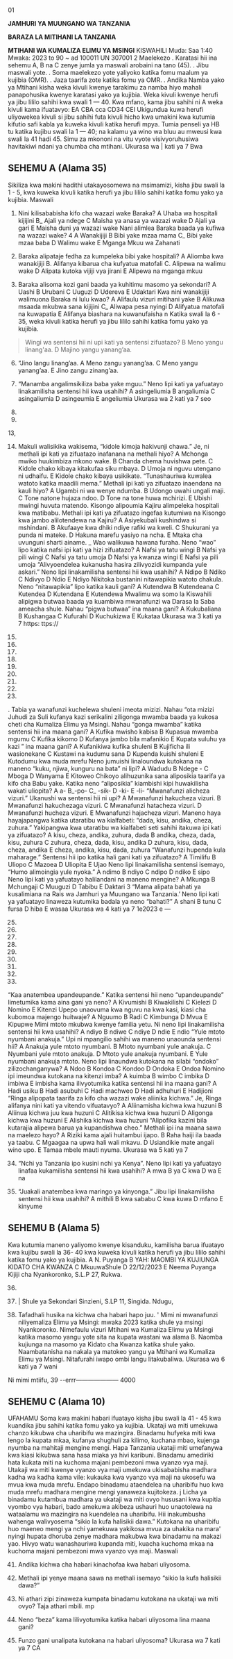 01

**JAMHURI YA MUUNGANO WA TANZANIA**

**BARAZA LA MITIHANI LA TANZANIA**

**MTIHANI WA KUMALIZA ELIMU YA MSINGI**
KISWAHILI
Muda: Saa 1:40 Mwaka: 2023
to
90 ~
ad
100011
UN
307001
2
Maelekezo
. Karatasi hii ina sehemu A, B na C zenye jumla ya maswali arobaini na tano (45).
. Jibu maswali yote.
. Soma maelekezo yote yaliyoko katika fomu maalum ya kujibia (OMR).
. Jaza taarifa zote katika fomu ya OMR.
. Andika Namba yako ya Mtihani kisha weka kivuli kwenye tarakimu za namba hiyo mahali panapohusika kwenye karatasi yako ya kujibia.
Weka kivuli kwenye herufi ya jibu lililo sahihi kwa swali 1 — 40. Kwa mfano, kama jibu sahihi ni A weka kivuli kama ifuatavyo:
EA CBA cca CD34 CEI
Ukigundua kuwa herufi uliyowekea kivuli si jibu sahihi futa kivuli hicho kwa umakini kwa kutumia kifutio safi kabla ya kuweka kivuli katika herufi mpya.
Tumia penseli ya HB tu katika kujibu swali la 1 — 40; na kalamu ya wino wa bluu au mweusi kwa swali la 41 hadi 45. Simu za mkononi na vitu vyote visivyoruhusiwa havitakiwi ndani ya chumba cha mtihani.
Ukurasa wa | kati ya 7 Bwa

## SEHEMU A (Alama 35)
Sikiliza kwa makini hadithi utakayosomewa na msimamizi, kisha jibu swali la 1 - 5, kwa kuweka kivuli katika herufi ya jibu lililo sahihi katika fomu yako ya kujibia.
Maswali

1. Nini kilisababisha kifo cha wazazi wake Baraka?
   A Uhaba wa hospitali kijijini B_ Ajali ya ndege
   C Maisha ya anasa ya wazazi wake D Ajali ya gari
   E Maisha duni ya wazazi wake
Nani alimlea Baraka baada ya kufiwa na wazazi wake?
4
   A Wanakijiji B Bibi yake mzaa mama
C_ Bibi yake mzaa baba D Walimu wake
   E Mganga Mkuu wa Zahanati

3. Baraka alipataje fedha za kumpeleka bibi yake hospitali?
   A Aliomba kwa wanakijiji B. Alifanya kibarua cha kufyatua matofali
C. Alipewa na walimu wake D Alipata kutoka vijiji vya jirani
   E Alipewa na mganga mkuu

4. Baraka alisoma kozi gani baada ya kuhitimu masomo ya sekondari?
   A Uashi B Urubani C Uuguzi D Udereva E Udaktari
Kwa nini wanakijiji walimuona Baraka ni lulu kwao?
   A Alifaulu vizuri mitihani yake B Alikuwa msaada mkubwa sana kijijini
C_ Aliwapa pesa nyingi D Alifyatua matofali na kuwapatia
   E Alifanya biashara na kuwanufaisha n
Katika swali la 6 - 35, weka kivuli katika herufi ya jibu lililo sahihi katika fomu yako ya kujibia.
> Wingi wa sentensi hii ni upi kati ya sentensi zifuatazo?
   B Meno yangu linang'aa.
   D Majino yangu yanang’aa.

6. “Jino langu linang’aa.
   A Meno zangu yanang’aa.
   C Meno yangu yanang’aa.
   E Jino zangu zinang’aa.

7. “Manamba angalimsikiliza baba yake mguu.” Neno lipi kati ya yafuatayo linakamilisha sentensi hii kwa usahihi?
   A asingeliumia B angaliumia C asingaliumia
   D asingeumia E angeliumia
Ukurasa wa 2 kati ya 7 seo

10.

12. 
13,

14. Makuli walisikika wakisema, “kidole kimoja hakivunji chawa.” Je, ni methali ipi kati ya zifuatazo inafanana na methali hiyo?
   A Mchonga mwiko huukimbiza mkono wake.
   B Chanda chema huvishwa pete.
   C Kidole chako kibaya kitakufaa siku mbaya.
   D Umoja ni nguvu utengano ni udhaifu.
   E Kidole chako kibaya usikikate.
“Tunashauriwa kuwalea watoto katika maadili mema.” Methali ipi kati ya zifuatazo inaendana na kauli hiyo?
   A Ugambi ni wa wenye ndumba. B Udongo uwahi ungali maji.
   C Tone natone hujaza ndoo. D Tone na tone huwa mchirizi.
   E Ubishi mwingi huvuta matendo.
Kisongo alipoumia Kajiru alimpeleka hospitali kwa matibabu. Methali ipi kati ya zifuatazo ingefaa kutumiwa na Kisongo kwa jambo alilotendewa na Kajiru?
   A Asiyekubali kushindwa si mshindani.
   B Akufaaye kwa dhiki ndiye rafiki wa kweli.
   C Shukurani ya punda ni mateke.
   D Hakuna marefu yasiyo na ncha.
   E Mtaka cha uvunguni sharti ainame.
_ Wao walikuwa hawana furaha. Neno “wao” lipo katika nafsi ipi kati ya hizi zifuatazo?
   A Nafsi ya tatu wingi B Nafsi ya pili wingi
   C Nafsi ya tatu umoja D Nafsi ya kwanza wingi
   E Nafsi ya pili umoja
“Alivyoendelea kukanusha hasira zilivyozidi kumpanda yule askari.” Neno lipi linakamilisha sentensi hii kwa usahihi?
   A Ndipo B Ndiko C Ndivyo D Ndio E Ndiyo
Nikitoka bustanini nitawapikia watoto chakula. Neno “nitawapikia” lipo katika kauli gani?
   A Kutendwa B Kutendeana C Kutendea D Kutendana E Kutendewa
Mwalimu wa somo la Kiswahili alipigwa butwaa baada ya kuambiwa mwanafunzi wa
Darasa la Saba ameacha shule. Nahau “pigwa butwaa” ina maana gani?
   A Kukubaliana B Kushangaa C Kufurahi D Kuchukizwa E Kukataa
Ukurasa wa 3 kati ya 7
https:
ttps://

15.

17.

18.

19.

20.

21.

22.

23.

24. 
. Tabia ya wanafunzi kuchelewa shuleni imeota mizizi. Nahau “ota mizizi
Juhudi za Suli kufanya kazi serikalini ziligonga mwamba baada ya kukosa cheti cha
Kumaliza Elimu ya Msingi. Nahau “gonga mwamba” katika sentensi hii ina maana gani?
   A Kufika mwisho kabisa B Kupasua mwamba mgumu
   C Kufika kikomo D Kufanya jambo bila mafanikio
   E Kupata suluhu ya kazi
” ina maana gani?
   A Kufanikiwa kufika shuleni B Kujificha ili wasionekane
   C Kustawi na kudumu sana D Kupenda kuishi shuleni
   E Kutodumu kwa muda mrefu
Neno jumuishi linaloundwa kutokana na maneno “kuku, njiwa, kunguru na bata” ni lipi?
   A Wadudu B Ndege - C Mboga D Wanyama E Kitoweo
Chikoyo alihuzunika sana aliposikia taarifa ya kifo cha Babu yake. Katika neno
“aliposikia” kiambishi kipi huwakilisha wakati uliopita?
   A a- B_-po- C_ -sik- D -ki- E -li-
“Mwanafunzi alicheza vizuri.” Ukanushi wa sentensi hii ni upi?
   A Mwanafunzi hakucheza vizuri. B Mwanafunzi hakuchezaga vizuri.
   C Mwanafunzi hatacheza vizuri. D Mwanafunzi hucheza vizuri.
   E Mwanafunzi hajacheza vizuri.
Maneno haya hayajapangwa katika utaratibu wa kialfabeti: “dada, kisu, andika, cheza,
zuhura.” Yakipangwa kwa utaratibu wa kialfabeti seti sahihi itakuwa ipi kati ya zifuatazo?
   A kisu, cheza, andika, zuhura, dada B andika, cheza, dada, kisu, zuhura
   C zuhura, cheza, dada, kisu, andika D zuhura, kisu, dada, cheza, andika
   E cheza, andika, kisu, dada, zuhura
“Wanafunzi hupenda kula maharage.” Sentensi hii ipo katika hali gani kati ya zifuatazo?
   A Timilifu B Uliopo C Mazoea D Uliopita E Ujao
Neno lipi linakamilisha sentensi isemayo, “Humo alimoingia yule nyoka.”
   A ndimo B ndiyo C ndipo D ndiko E sipo
Neno lipi kati ya yafuatayo halilandani na maneno mengine?
   A Mkunga B Mchungaji C Muuguzi D Tabibu E Daktari
3
“Mama alipata bahati ya kusalimiana na Rais wa Jamhuri ya Muungano wa Tanzania.’
Neno lipi kati ya yafuatayo linaweza kutumika badala ya neno “bahati?”
   A shani B tunu C fursa D hiba E wasaa
Ukurasa wa 4 kati ya 7
1e2023
e
—

25.

26.

27.

28.

29.

30.

31.

32.

33. 
“Kaa anatembea upandeupande.” Katika sentensi hii neno “upandeupande” limetumika kama aina gani ya neno?
   A Kivumishi B Kiwakilishi C Kielezi D Nomino E Kitenzi
Upepo unaovuma kwa nguvu na kwa kasi, kiasi cha kubomoa majengo huitwaje?
   A Nguumo B Radi C Kimbunga D Mvua E Kipupwe
Mimi mtoto mkubwa kwenye familia yetu. Ni neno lipi linakamilisha sentensi hii kwa usahihi?
   A ndiyo B ndiwe C ndiye D ndie E ndio
“Yule mtoto nyumbani anakuja.” Upi ni mpangilio sahihi wa maneno unaounda sentensi hii?
   A Anakuja yule mtoto nyumbani. B Mtoto nyumbani yule anakuja.
   C Nyumbani yule mtoto anakuja. D Mtoto yule anakuja nyumbani.
   E Yule nyumbani anakuja mtoto.
Neno lipi linaundwa kutokana na silabi “ondoko” zilizochanganywa?
   A Ndoo B Kondoa C Kondoo D Ondoka E Ondoa
Nomino ipi imeundwa kutokana na kitenzi imba?
   A kuimba B wimbo C imbika D imbiwa E imbisha kama ilivyotumika katika sentensi hii ina maana gani?
   A Hadi usiku B Hadi asubuhi
   C Hadi machweo D Hadi adhuhuri
   E Hadijioni
“Ringa alipopata taarifa za kifo cha wazazi wake aliinika kichwa.” Je, Ringa alifanya nini kati ya vitendo vifuatavyo?
   A Aliinamisha kichwa kwa huzuni B Aliinua kichwa juu kwa huzuni
   C Alitikisa kichwa kwa huzuni D Aligonga kichwa kwa huzuni
   E Alishika kichwa kwa huzuni
“Alipofika kazini bila kutarajia alipewa barua ya kupandishwa cheo.” Methali ipi ina maana sawa na maelezo hayo?
   A Riziki kama ajali huitambui ijapo.
   B Raha haiji ila baada ya taabu.
   C Mgaagaa na upwa hali wali mkavu.
   D Usiandikie mate angali wino upo.
   E Tamaa mbele mauti nyuma.
Ukurasa wa 5 kati ya 7

34. “Nchi ya Tanzania ipo kusini nchi ya Kenya”. Neno lipi kati ya yafuatayo linafaa kukamilisha sentensi hii kwa usahihi?
   A mwa B ya C kwa D wa E na

35. “Juakali anatembea kwa maringo ya kinyonga.” Jibu lipi linakamilisha sentensi hii kwa usahihi?
   A mithili B kwa sababu C kwa kuwa
   D mfano E kinyume

## SEHEMU B (Alama 5)
Kwa kutumia maneno yaliyomo kwenye kisanduku, kamilisha barua ifuatayo kwa kujibu swali la 36- 40 kwa kuweka kivuli katika herufi ya jibu lililo sahihi katika fomu yako ya kujibia.
   A N. Puyanga B YAH: MAOMBI YA KUJIUNGA KIDATO CHA KWANZA
   C MkuuwaShule D 22/12/2023 E Neema Puyanga
Kijiji cha Nyankoronko,
S.L.P 27,
Rukwa.

36.

37. |
Shule ya Sekondari Sinzieni,
S.LP 11,
Singida.
Ndugu,

38. Tafadhali husika na kichwa cha habari hapo juu. '
Mimi ni mwanafunzi niliyemaliza Elimu ya Msingi: mwaka 2023 katika shule ya msingi
Nyankoronko. Nimefaulu vizuri Mtihani wa Kumaliza Elimu ya Msingi katika masomo yangu yote sita na kupata wastani wa alama B. Naomba kujiunga na masomo ya Kidato cha
Kwanza katika shule yako. Naambatanisha na nakala ya matokeo yangu ya Mtihani wa
Kumaliza Elimu ya Msingi.
Nitafurahi iwapo ombi langu litakubaliwa.
Ukurasa wa 6 kati ya 7
wani

Ni mimi mtiifu,
39
--errr———————
4000

## SEHEMU C (Alama 10)
UFAHAMU
Soma kwa makini habari ifuatayo kisha jibu swali la 41 - 45 kwa kuandika jibu sahihi katika fomu yako ya kujibia.
Ukataji wa miti umekuwa chanzo kikubwa cha uharibifu wa mazingira. Binadamu hufyeka miti kwa lengo la kupata mkaa, kufanya shughuli za kilimo, kuchana mbao, kujenga nyumba na mahitaji mengine mengi. Hapa Tanzania ukataji miti umefanywa kwa kiasi kikubwa sana hasa miaka ya hivi karibuni.
Binadamu amediriki hata kukata miti na kuchoma majani pembezoni mwa vyanzo vya maji.
Utakaji wa miti kwenye vyanzo vya maji umekuwa ukisababisha madhara kadha wa kadha kama vile: kukauka kwa vyanzo vya maji na ukosefu wa mvua kwa muda mrefu. Endapo binadamu ataendelea na uharibifu huo kwa muda mrefu madhara mengine mengi yanaweza kujitokeza. j
Licha ya binadamu kutambua madhara ya ukataji wa miti ovyo hususani kwa kupitia vyombo vya habari, bado amekuwa akibeza ushauri huo unaotolewa na wataalamu wa mazingira na kuendelea na uharibifu. Hii inakumbusha wahenga walivyosema “sikio la kufa halisikii dawa.” Kutokana na uharibifu huo maeneo mengi ya nchi yamekuwa yakikosa mvua za uhakika na mara' nyingi hupata dhoruba zenye madhara makubwa kwa binadamu na makazi yao. Hivyo watu wanashauriwa kupanda miti, kuacha kuchoma mkaa na kuchoma majani pembezoni mwa vyanzo vya maji.
Maswali

41. Andika kichwa cha habari kinachofaa kwa habari uliyosoma.

42. Methali ipi yenye maana sawa na methali isemayo “sikio la kufa halisikii dawa?”

43. Ni athari zipi zinaweza kumpata binadamu kutokana na ukataji wa miti ovyo? Taja athari mbili. mp

44. Neno “beza” kama lilivyotumika katika habari uliyosoma lina maana gani?

45. Funzo gani unalipata kutokana na habari uliyosoma?
Ukurasa wa 7 kati ya 7
CA